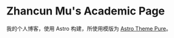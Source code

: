 # Zhancun Mu's Academic Page

我的个人博客，使用 Astro 构建，所使用模版为 [Astro Theme Pure](https://github.com/cworld1/astro-theme-pure)。
